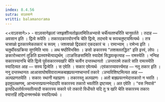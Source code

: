 ```yaml
---
index: 8.4.56
sutra: वाऽवसाने
vritti: balamanorama
---
```


<<वाऽवसाने>> - वाऽवसानेझलां जश्झशी॑त्यतोझला॑मितिअभ्यासे चर्चे॑त्यतश्चरिति चानुवर्तते । तदाह — अवसान इति । द्वित्वे रूपेति । तकारदकारयोरनचि चेति द्वित्वे, तदभावे च रूपचतुष्टयमित्यर्थः । तत्र चत्र्वपक्षे द्वतकारमेकतकारं च रूपम् । जश्त्वपक्षे द्विदकारं एकदकारं च । रामाभ्याम् । रामेभ्य इति । चतुर्थीवत्प्रक्रिया सुगमिति भावः । अथ षष्ठीविभक्तिः । ङसो ङकारस्य "लशक्लतद्धित" इति इत्त्वं, लोपः । ङकारोच्चारणं तुङिति ह्यस्वश्चे॑त्याद्यर्थम् ।टाङसिङसा॑मिति स्यादेशं सिद्धवत्कृत्याह — रामस्येति । नन्विह सकारस्यानचि चेति द्वित्वे पूर्वसकारस्यखरि चे॑ति चर्त्वेन दन्तस्थानतो ।ञन्तरतमे तकारे सति रामत्स्येति स्यादित्यत आह — सस्य द्वित्वेति । स एवेति । सकार एवेत्यर्थः ।एव॑कारव्यावर्त्त्यमाह — नतु तकार इति । ननु दन्तस्थानतः आआसाघोषविवारात्मकबाह्रप्रयत्नश्चान्तर्यं तकारे ।ञप्यविशिष्टमित्यत आह — अल्पप्राणतयेति । सकारः स्थानी महाप्राणः । तकारस्तु अल्पप्राणः । अतो बाह्रप्रयत्नभेदात्तकारो न भवति । इदमुपलक्षणम्, आभ्यन्तरप्रयत्नभेदादपि सकारस्य तकारो भवतीति द्रष्टव्यम् । अत एवेति । "वस निवासे" इत्यदिधातोर्वत्स्यतीत्यादौ सकारस्य सकारे परे तकारो विधीयते यदि तु त्र खरि चेति सकारस्य तकारः स्यात्तर्हि तद्विधानमनर्थकं स्यादित्यर्थः । 